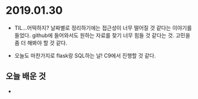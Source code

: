 # 2019.01.30

- TIL...어떡하지?
  날짜별로 정리하기에는 접근성이 너무 떨어질 것 같다는 이야기를 들었다.
  github에 들어와서도 원하는 자료를 찾기 너무 힘들 것 같다는 것.
  고민을 좀 더 해봐야 할 것 같다.

- 오늘도 마찬가지로 flask랑 SQL하는 날! C9에서 진행할 것 같다.

  

## 오늘 배운 것

- 